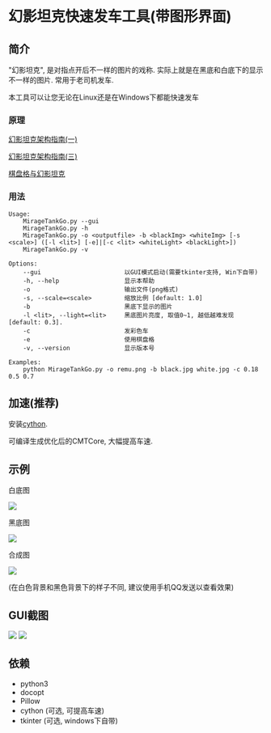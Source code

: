 # 幻影坦克快速发车工具(带图形界面)

## 简介

"幻影坦克", 是对指点开后不一样的图片的戏称.
实际上就是在黑底和白底下的显示不一样的图片.
常用于老司机发车.

本工具可以让您无论在Linux还是在Windows下都能快速发车

### 原理

[幻影坦克架构指南(一)](https://zhuanlan.zhihu.com/p/31164700)

[幻影坦克架构指南(三)](https://zhuanlan.zhihu.com/p/32532733)

[棋盘格与幻影坦克](https://zhuanlan.zhihu.com/p/33148445)

### 用法

    Usage:
        MirageTankGo.py --gui
        MirageTankGo.py -h
        MirageTankGo.py -o <outputfile> -b <blackImg> <whiteImg> [-s <scale>] ([-l <lit>] [-e]|[-c <lit> <whiteLight> <blackLight>])
        MirageTankGo.py -v

    Options:
        --gui                       以GUI模式启动(需要tkinter支持, Win下自带)
        -h, --help                  显示本帮助
        -o                          输出文件(png格式)
        -s, --scale=<scale>         缩放比例 [default: 1.0]
        -b                          黑底下显示的图片
        -l <lit>, --light=<lit>     黑底图片亮度, 取值0~1, 越低越难发现 [default: 0.3].
        -c                          发彩色车
        -e                          使用棋盘格
        -v, --version               显示版本号

    Examples:
        python MirageTankGo.py -o remu.png -b black.jpg white.jpg -c 0.18 0.5 0.7

## 加速(推荐)

安装[cython](http://cython.org/).

可编译生成优化后的CMTCore, 大幅提高车速.


## 示例

白底图

![](https://github.com/YinTianliang/MirageTankGo/blob/master/white.jpg)


黑底图

![](https://github.com/YinTianliang/MirageTankGo/blob/master/black.jpg)


合成图

![](https://github.com/YinTianliang/MirageTankGo/blob/master/remu.png)

(在白色背景和黑色背景下的样子不同, 建议使用手机QQ发送以查看效果)


## GUI截图

![](https://github.com/YinTianliang/MirageTankGo/blob/master/screenshot.png)
![](https://github.com/YinTianliang/MirageTankGo/blob/master/screenshot2.png)

## 依赖

+ python3
+ docopt
+ Pillow
+ cython (可选, 可提高车速)
+ tkinter (可选, windows下自带)
